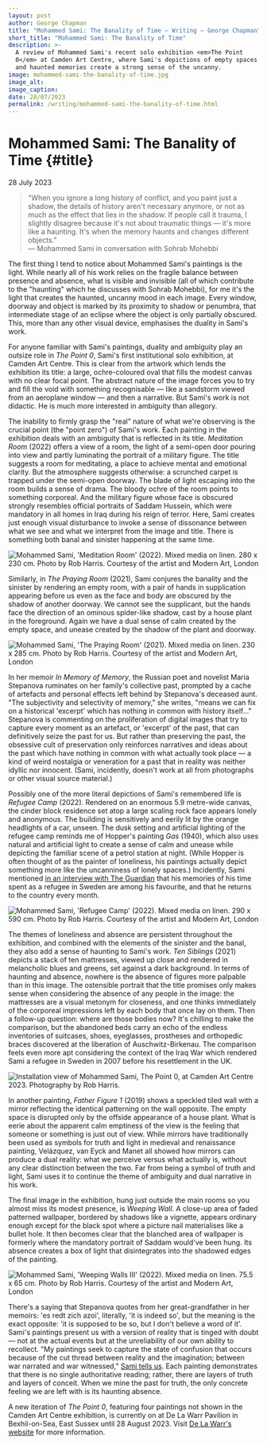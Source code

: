 ```yaml
---
layout: post
author: George Chapman
title: "Mohammed Sami: The Banality of Time — Writing — George Chapman"
short_title: "Mohammed Sami: The Banality of Time"
description: >-
  A review of Mohammed Sami's recent solo exhibition <em>The Point
  0</em> at Camden Art Centre, where Sami's depictions of empty spaces
  and haunted memories create a strong sense of the uncanny.
image: mohammed-sami-the-banality-of-time.jpg
image_alt:
image_caption:
date: 28/07/2023
permalink: /writing/mohammed-sami-the-banality-of-time.html
---
```

# Mohammed Sami: The Banality of Time {#title}
28 July 2023

> "When you ignore a long history of conflict, and you paint just a
shadow, the details of history aren't necessary anymore, or not as much
as the effect that lies in the shadow. If people call it trauma, I
slightly disagree because it's not about traumatic things — it's more
like a haunting. It's when the memory haunts and changes different
objects."  
> — Mohammed Sami in conversation with Sohrab Mohebbi

The first thing I tend to notice about Mohammed Sami's paintings is the
light. While nearly all of his work relies on the fragile balance
between presence and absence, what is visible and invisible (all of
which contribute to the "haunting" which he discusses with Sohrab
Mohebbi), for me it's the light that creates the haunted, uncanny mood
in each image. Every window, doorway and object is marked by its
proximity to shadow or penumbra, that intermediate stage of an eclipse
where the object is only partially obscured. This, more than any
other visual device, emphasises the duality in Sami's work.

For anyone familiar with Sami's paintings, duality and ambiguity play an
outsize role in _The Point 0_, Sami's first institutional solo
exhibition, at Camden Art Centre. This is clear from the artwork which
lends the exhibition its title: a large, ochre-coloured oval that fills
the modest canvas with no clear focal point. The abstract nature of the
image forces you to try and fill the void with something recognisable —
like a sandstorm viewed from an aeroplane window — and then a narrative.
But Sami's work is not didactic. He is much more interested in ambiguity
than allegory.

The inability to firmly grasp the "real" nature of what we're observing
is the crucial point (the "point zero") of Sami's work. Each painting in
the exhibition deals with an ambiguity that is reflected in its title.
_Meditation Room_ (2022) offers a view of a room, the light of a
semi-open door pouring into view and partly luminating the portrait of a
military figure. The title suggests a room for meditating, a place to
achieve mental and emotional clarity. But the atmosphere suggests
otherwise: a scrunched carpet is trapped under the semi-open doorway.
The blade of light escaping into the room builds a sense of drama. The
bloody ochre of the room points to something corporeal. And the military
figure whose face is obscured strongly resembles official portraits of
Saddam Hussein, which were mandatory in all homes in Iraq during his
reign of terror. Here, Sami creates just enough visual disturbance to
invoke a sense of dissonance between what we see and what we interpret
from the image and title. There is something both banal and sinister
happening at the same time.

![Mohammed Sami, 'Meditation Room' (2022). Mixed media on linen. 280 x 230 cm. Photo by Rob Harris. Courtesy of the artist and Modern Art, London](/assets/img/mohammed-sami-1.jpg)

Similarly, in _The Praying Room_ (2021), Sami conjures the banality and
the sinister by rendering an empty room, with a pair of hands in
supplication appearing before us even as the face and body are obscured
by the shadow of another doorway. We cannot see the supplicant, but the
hands face the direction of an ominous spider-like shadow, cast by a
house plant in the foreground. Again we have a dual sense of calm
created by the empty space, and unease created by the shadow of the
plant and doorway.

![Mohammed Sami, 'The Praying Room' (2021). Mixed media on linen. 230 x 285 cm. Photo by Rob Harris. Courtesy of the artist and Modern Art, London](/assets/img/mohammed-sami-2.jpg)

In her memoir _In Memory of Memory_, the Russian poet and novelist Maria
Stepanova ruminates on her family's collective past, prompted by a cache
of artefacts and personal effects left behind by Stepanova's deceased
aunt. "The subjectivity and selectivity of memory," she writes, "means
we can fix on a historical 'excerpt' which has nothing in common with
history itself..." Stepanova is commenting on the proliferation of
digital images that try to capture every moment as an artefact, or
'excerpt' of the past, that can definitively seize the past for us. But
rather than preserving the past, the obsessive cult of preservation only
reinforces narratives and ideas about the past which have nothing in
common with what actually took place — a kind of weird nostalgia or
veneration for a past that in reality was neither idyllic nor innocent.
(Sami, incidently, doesn't work at all from photographs or other visual
source material.)

Possibly one of the more literal depictions of Sami's remembered life is
_Refugee Camp_ (2022). Rendered on an enormous 5.9 metre-wide canvas,
the cinder block residence set atop a large scaling rock face appears
lonely and anonymous. The building is sensitively and eerily lit by the
orange headlights of a car, unseen. The dusk setting and artificial
lighting of the refugee camp reminds me of Hopper's painting _Gas_
(1940), which also uses natural and artificial light to create a sense
of calm and unease while depicting the familiar scene of a petrol
station at night. (While Hopper is often thought of as the painter of
loneliness, his paintings actually depict something more like the
uncanniness of lonely spaces.) Incidently, Sami mentioned [in an
interview with The
Guardian](https://www.theguardian.com/artanddesign/2022/mar/21/mohammed-sami-interview-iraqi-exile-painter-bullets-saddam-hussein)
that his memories of his time spent as a refugee in Sweden are among his
favourite, and that he returns to the country every month.

![Mohammed Sami, 'Refugee Camp' (2022). Mixed media on linen. 290 x 590 cm. Photo by Rob Harris. Courtesy of the artist and Modern Art, London](/assets/img/mohammed-sami-3.jpg)

The themes of loneliness and absence are persistent throughout the
exhibition, and combined with the elements of the sinister and the
banal, they also add a sense of haunting to Sami's work. _Ten Siblings_
(2021) depicts a stack of ten mattresses, viewed up close and rendered
in melancholic blues and greens, set against a dark background. In terms
of haunting and absence, nowhere is the absence of figures more palpable
than in this image. The ostensible portrait that the title promises only
makes sense when considering the absence of any people in the image: the
mattresses are a visual metonym for closeness, and one thinks
immediately of the corporeal impressions left by each body that once lay
on them. Then a follow-up question: where are those bodies now? It's
chilling to make the comparison, but the abandoned beds carry an echo of
the endless inventories of suitcases, shoes, eyeglasses, prostheses and
orthopedic braces discovered at the liberation of Auschwitz-Birkenau.
The comparison feels even more apt considering the context of the Iraq
War which rendered Sami a refugee in Sweden in 2007 before his
resettlement in the UK.

![Installation view of Mohammed Sami, _The Point 0_, at Camden Art Centre 2023. Photography by Rob Harris.](/assets/img/mohammed-sami-4.jpg)

In another painting, _Father Figure 1_ (2019) shows a speckled tiled
wall with a mirror reflecting the identical patterning on the wall
opposite. The empty space is disrupted only by the offside appearance of
a house plant. What is eerie about the apparent calm emptiness of the
view is the feeling that someone or something is just out of view. While
mirrors have traditionally been used as symbols for truth and light in
medieval and renaissance painting, Velázquez, van Eyck and Manet all
showed how mirrors can produce a dual reality: what we perceive versus
what actually is, without any clear distinction between the two. Far
from being a symbol of truth and light, Sami uses it to continue the
theme of ambiguity and dual narrative in his work.

The final image in the exhibition, hung just outside the main rooms so
you almost miss its modest presence, is _Weeping Wall_. A close-up area
of faded patterned wallpaper, bordered by shadows like a vignette,
appears ordinary enough except for the black spot where a picture nail
materialises like a bullet hole. It then becomes clear that the blanched
area of wallpaper is formerly where the mandatory portrait of Saddam
would've been hung. Its absence creates a box of light that
disintegrates into the shadowed edges of the painting.

![Mohammed Sami, 'Weeping Walls III' (2022). Mixed media on linen. 75.5 x 65 cm. Photo by Rob Harris. Courtesy of the artist and Modern Art, London](/assets/img/mohammed-sami-5.jpg)

There's a saying that Stepanova quotes from her great-grandfather in her
memoirs: 'es redt zich azoi', literally, 'it is indeed so', but the
meaning is the exact opposite: 'it is supposed to be so, but I don't
believe a word of it'. Sami's paintings present us with a version of
reality that is tinged with doubt — not at the actual events but at the
unreliability of our own ability to recollect. "My paintings seek to
capture the state of confusion that occurs because of the cut thread
between reality and the imagination; between war narrated and war
witnessed," [Sami tells
us](https://camdenartcentre.org/file-notes/file-note-144-mohammed-sami).
Each painting demonstrates that there is no single authoritative
reading; rather, there are layers of truth and layers of conceit. When
we mine the past for truth, the only concrete feeling we are left with
is its haunting absence.

A new iteration of _The Point 0_, featuring four paintings not shown in
the Camden Art Centre exhibition, is currently on at De La Warr Pavilion
in Bexhil-on-Sea, East Sussex until 28 August 2023. Visit [De La Warr's
website](https://www.dlwp.com/exhibition/mohammed-sami/) for more
information.
